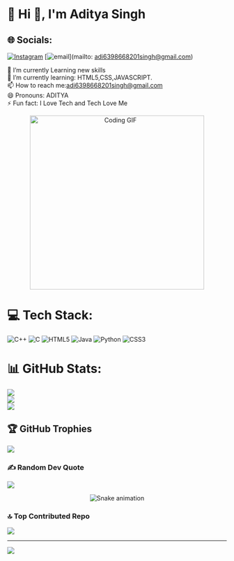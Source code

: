 <h1>💫 Hi 👋, I'm Aditya Singh</h1>

## 🌐 Socials:
[![Instagram](https://img.shields.io/badge/Instagram-%23E4405F.svg?logo=Instagram&logoColor=white)](https://instagram.com/adityasingh_2707) [![email](https://img.shields.io/badge/Email-D14836?logo=gmail&logoColor=white)](mailto: adi6398668201singh@gmail.com) 

🔭 I’m currently Learning new skills <br>
🌱 I’m currently learning: HTML5,CSS,JAVASCRIPT.<br>
📫 How to reach me:adi6398668201singh@gmail.com<br>
😄 Pronouns: ADITYA <br>
⚡ Fun fact: I Love Tech and Tech Love Me


<p align="center">
  <img src="https://media.giphy.com/media/qgQUggAC3Pfv687qPC/giphy.gif" width="400" alt="Coding GIF">
</p>

# 💻 Tech Stack:
![C++](https://img.shields.io/badge/c++-%2300599C.svg?style=for-the-badge&logo=c%2B%2B&logoColor=white) ![C](https://img.shields.io/badge/c-%2300599C.svg?style=for-the-badge&logo=c&logoColor=white) ![HTML5](https://img.shields.io/badge/html5-%23E34F26.svg?style=for-the-badge&logo=html5&logoColor=white) ![Java](https://img.shields.io/badge/java-%23ED8B00.svg?style=for-the-badge&logo=openjdk&logoColor=white) ![Python](https://img.shields.io/badge/python-3670A0?style=for-the-badge&logo=python&logoColor=ffdd54) ![CSS3](https://img.shields.io/badge/css3-%231572B6.svg?style=for-the-badge&logo=css3&logoColor=white)
# 📊 GitHub Stats:
![](https://github-readme-stats.vercel.app/api?username=Aditya-s2707&theme=dark&hide_border=false&include_all_commits=true&count_private=false)<br/>
![](https://nirzak-streak-stats.vercel.app/?user=Aditya-s2707&theme=dark&hide_border=false)<br/>
![](https://github-readme-stats.vercel.app/api/top-langs/?username=Aditya-s2707&theme=dark&hide_border=false&include_all_commits=true&count_private=false&layout=compact)
## 🏆 GitHub Trophies
![](https://github-profile-trophy.vercel.app/?username=Aditya-s2707&theme=radical&no-frame=false&no-bg=false&margin-w=4)

### ✍️ Random Dev Quote
![](https://quotes-github-readme.vercel.app/api?type=horizontal&theme=radical)

<!-- Snake Game Repo View -->

<div align="center">
  <img src="https://profile-readme-generator.com/assets/snake.svg" alt="Snake animation" />
</div>

### 🔝 Top Contributed Repo
![](https://github-contributor-stats.vercel.app/api?username=Aditya-s2707&limit=5&theme=dark&combine_all_yearly_contributions=true)

---
[![](https://visitcount.itsvg.in/api?id=Aditya-s2707&icon=0&color=0)](https://visitcount.itsvg.in)

<!-- Proudly created with GPRM ( https://gprm.itsvg.in ) -->
